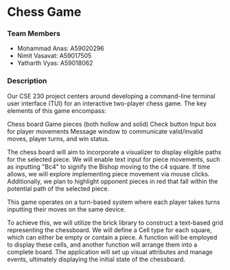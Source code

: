 # Chess Game

### Team Members

- Mohammad Anas: A59020296
- Nimit Vasavat: A59017505
- Yatharth Vyas: A59018062

### Description

Our CSE 230 project centers around developing a command-line terminal user interface (TUI) for an interactive two-player chess game. The key elements of this game encompass:

Chess board
Game pieces (both hollow and solid)
Check button
Input box for player movements
Message window to communicate valid/invalid moves, player turns, and win status.

The chess board will aim to incorporate a visualizer to display eligible paths for the selected piece. We will enable text input for piece movements, such as inputting "Bc4" to signify the Bishop moving to the c4 square. If time allows, we will explore implementing piece movement via mouse clicks. Additionally, we plan to highlight opponent pieces in red that fall within the potential path of the selected piece.

This game operates on a turn-based system where each player takes turns inputting their moves on the same device.

To achieve this, we will utilize the brick library to construct a text-based grid representing the chessboard. We will define a Cell type for each square, which can either be empty or contain a piece. A function will be employed to display these cells, and another function will arrange them into a complete board. The application will set up visual attributes and manage events, ultimately displaying the initial state of the chessboard.

